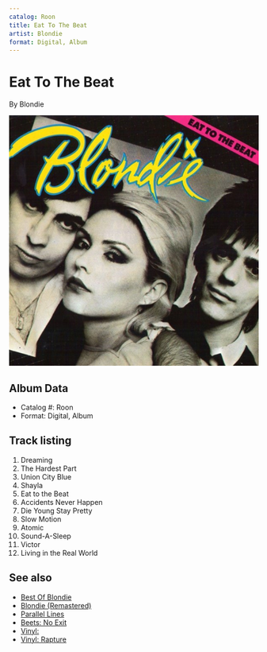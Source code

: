 ```yaml
---
catalog: Roon
title: Eat To The Beat
artist: Blondie
format: Digital, Album
---
```


# Eat To The Beat

By Blondie

![](../../assets/albumcovers/Blondie-Eat_To_The_Beat.png)

## Album Data

- Catalog #: Roon
- Format: Digital, Album


## Track listing


1. Dreaming
2. The Hardest Part
3. Union City Blue
4. Shayla
5. Eat to the Beat
6. Accidents Never Happen
7. Die Young Stay Pretty
8. Slow Motion
9. Atomic
10. Sound-A-Sleep
11. Victor
12. Living in the Real World


## See also

- [Best Of Blondie](Best_Of_Blondie.md)
- [Blondie (Remastered)](Blondie_Remastered.md)
- [Parallel Lines](Parallel_Lines.md)
- [Beets: No Exit](../../Beets/Blondie/No_Exit.md)
- [Vinyl: ](../../Vinyl/Blondie/Blondie.md)
- [Vinyl: Rapture](../../Vinyl/Blondie/Rapture.md)
